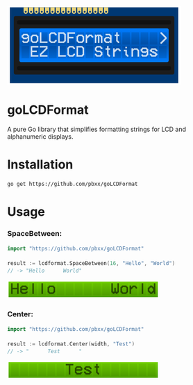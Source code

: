 
![goLCDFormat Logo](./assets/mockups/gitsplash.png)

# goLCDFormat
A pure Go library that simplifies formatting strings for LCD and alphanumeric displays.


# Installation
```sh
go get https://github.com/pbxx/goLCDFormat
```

# Usage

### SpaceBetween:
```go
import "https://github.com/pbxx/goLCDFormat"

result := lcdformat.SpaceBetween(16, "Hello", "World")
// -> "Hello      World"
```
![goLCDFormat Logo](./assets/mockups/SpaceBetween.png)
### Center:
```go
import "https://github.com/pbxx/goLCDFormat"

result := lcdformat.Center(width, "Test")
// -> "      Test      "
```
![goLCDFormat Logo](./assets/mockups/Center.png)